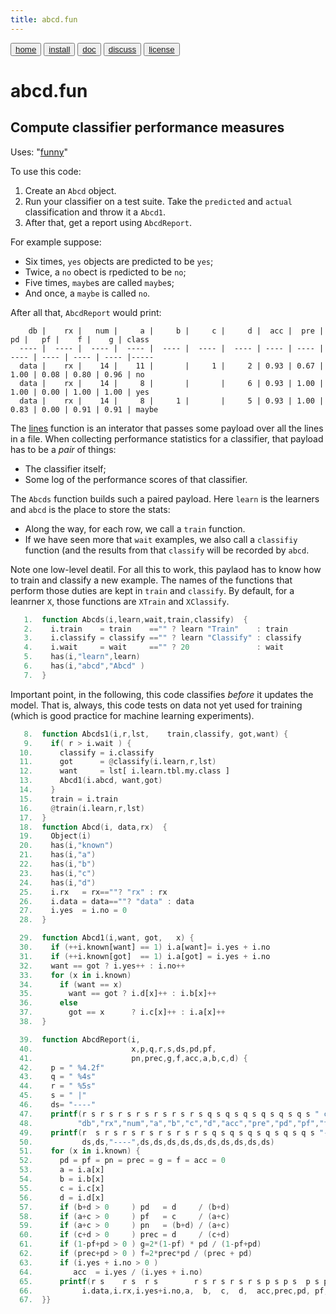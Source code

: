 ```yaml
---
title: abcd.fun
---
```


<button class="button button1"><a href="/fun/index">home</a></button>   <button class="button button2"><a href="/fun/INSTALL">install</a></button>   <button class="button button1"><a href="/fun/ABOUT">doc</a></button>   <button class="button button2"><a href="http://github.com/timm/fun/issues">discuss</a></button>    <button class="button button1"><a href="/fun/LICENSE">license</a></button> <br>



# abcd.fun
## Compute classifier  performance measures


Uses:  "[funny](funny)"<br>

To use this code:

1. Create an `Abcd` object.
2. Run your classifier on a test suite. Take the `predicted` and `actual` classification and throw it a `Abcd1`.
3. After that, get  a report using `AbcdReport`.

For example suppose:

- Six times, `yes` objects are predicted to be `yes`;
- Twice, a `no` obect is rpedicted to be `no`;
- Five times, `maybe`s are called `maybe`s;
- And once, a `maybe` is called `no`.

After all that,  `AbcdReport` would print:

```
    db |    rx |   num |     a |     b |     c |     d |  acc |  pre |   pd |   pf |    f |    g | class
  ---- |  ---- |  ---- |  ---- |  ---- |  ---- |  ---- | ---- | ---- | ---- | ---- | ---- | ---- |-----
  data |    rx |    14 |    11 |       |     1 |     2 | 0.93 | 0.67 | 1.00 | 0.08 | 0.80 | 0.96 | no
  data |    rx |    14 |     8 |       |       |     6 | 0.93 | 1.00 | 1.00 | 0.00 | 1.00 | 1.00 | yes
  data |    rx |    14 |     8 |     1 |       |     5 | 0.93 | 1.00 | 0.83 | 0.00 | 0.91 | 0.91 | maybe
```

The [lines](funny.fun#lines) function is an interator
that passes some payload over all the lines in a file.
When collecting performance statistics for a classifier,
that payload has to be a _pair_ of things:

- The classifier itself;
- Some log of the performance scores of that classifier.

The `Abcds` function builds such a paired payload. Here
`learn` is the learners and `abcd` is the place to store the stats:


- Along the way, for each row, we call a `train` function.
- If we have seen more that `wait` examples, we also call a
  `classifiy` function (and the results from that `classify`
  will be recorded by `abcd`.

Note one low-level deatil. For all this to work, this paylaod
has to know how to train and classify a new example.
The names of the functions that perform those duties are kept
in `train` and `classify`. By default, for a leanrner `X`,
those functions are `XTrain` and `XClassify`.

```awk
   1.  function Abcds(i,learn,wait,train,classify)  {
   2.    i.train    = train    =="" ? learn "Train"    : train
   3.    i.classify = classify =="" ? learn "Classify" : classify
   4.    i.wait     = wait     =="" ? 20               : wait
   5.    has(i,"learn",learn)
   6.    has(i,"abcd","Abcd" )
   7.  }
```

Important point, in the following, this code classifies _before_
it updates the model. That is, always, this code tests
on data not yet used for training (which is good practice
for machine learning experiments).

```awk
   8.  function Abcds1(i,r,lst,    train,classify, got,want) {
   9.    if( r > i.wait ) {
  10.      classify = i.classify
  11.      got      = @classify(i.learn,r,lst)
  12.      want     = lst[ i.learn.tbl.my.class ]
  13.      Abcd1(i.abcd, want,got) 
  14.    }
  15.    train = i.train
  16.    @train(i.learn,r,lst)
  17.  }
  18.  function Abcd(i, data,rx)  {
  19.    Object(i)
  20.    has(i,"known")
  21.    has(i,"a")
  22.    has(i,"b")
  23.    has(i,"c")
  24.    has(i,"d")
  25.    i.rx   = rx==""? "rx" : rx
  26.    i.data = data==""? "data" : data
  27.    i.yes  = i.no = 0
  28.  }
```

```awk
  29.  function Abcd1(i,want, got,   x) {
  30.    if (++i.known[want] == 1) i.a[want]= i.yes + i.no 
  31.    if (++i.known[got]  == 1) i.a[got] = i.yes + i.no 
  32.    want == got ? i.yes++ : i.no++ 
  33.    for (x in i.known) 
  34.      if (want == x) 
  35.        want == got ? i.d[x]++ : i.b[x]++
  36.      else 
  37.        got == x      ? i.c[x]++ : i.a[x]++
  38.  }
```

```awk
  39.  function AbcdReport(i,   
  40.                      x,p,q,r,s,ds,pd,pf,
  41.                      pn,prec,g,f,acc,a,b,c,d) {
  42.    p = " %4.2f"
  43.    q = " %4s"
  44.    r = " %5s"
  45.    s = " |"
  46.    ds= "----"
  47.    printf(r s r s r s r s r s r s r s q s q s q s q s q s q s " class\n",
  48.          "db","rx","num","a","b","c","d","acc","pre","pd","pf","f","g")
  49.    printf(r  s r s r s r s r s r s r s q s q s q s q s q s q s "-----\n",
  50.           ds,ds,"----",ds,ds,ds,ds,ds,ds,ds,ds,ds,ds)
  51.    for (x in i.known) {
  52.      pd = pf = pn = prec = g = f = acc = 0
  53.      a = i.a[x]
  54.      b = i.b[x]
  55.      c = i.c[x]
  56.      d = i.d[x]
  57.      if (b+d > 0     ) pd   = d     / (b+d) 
  58.      if (a+c > 0     ) pf   = c     / (a+c) 
  59.      if (a+c > 0     ) pn   = (b+d) / (a+c) 
  60.      if (c+d > 0     ) prec = d     / (c+d) 
  61.      if (1-pf+pd > 0 ) g=2*(1-pf) * pd / (1-pf+pd) 
  62.      if (prec+pd > 0 ) f=2*prec*pd / (prec + pd)   
  63.      if (i.yes + i.no > 0 ) 
  64.         acc  = i.yes / (i.yes + i.no) 
  65.      printf(r s    r s  r s        r s r s r s r s p s p s  p s p s p s p s  " %s\n",
  66.           i.data,i.rx,i.yes+i.no,a,  b,  c,  d,  acc,prec,pd, pf, f,  g,  x)
  67.  }}
```

